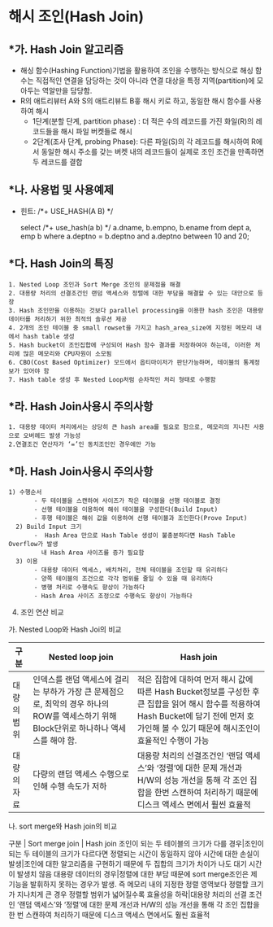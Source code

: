 # 해시 조인(Hash Join)

## *가. Hash Join 알고리즘
 - 해싱 함수(Hashing Function)기법을 활용하여 조인을 수행하는 방식으로 해싱 함수는 직접적인 연결을 담당하는 것이 아니라 연결
   대상을 특정 지역(partition)에 모아두는 역알만을 담당함.
 - R의 애트리뷰터 A와 S의 애트리뷰트 B흫 해시 키로 하고, 동일한 해시 함수를 사용하여 해시
   - 1단계(분할 단계, partition phase) : 더 적은 수의 레코드를 가진 화일(R)의 레코드들을 해시 파일 버켓들로 해시 
   - 2단계(조사 단계, probing Phase): 다른 파일(S)의 각 레코드를 해시하여 R에서 동일한 해시 주소를 갖는 버켓 내의 레코드들이 실제로 조인 조건을 
     만족하면 두 레코드를 결합
     
## *나. 사용법 및 사용예제
  - 힌트: /*+ USE_HASH(A B) */
  
     select /*+ use_hash(a b) */ a.dname, b.empno, b.ename
     from dept a, emp b
     where a.deptno = b.deptno
     and a.deptno between 10 and 20;

## *다. Hash Join의 특징
    1. Nested Loop 조인과 Sort Merge 조인의 문제점을 해결
    2. 대용량 처리의 선결조건인 랜덤 액세스와 정렬에 대한 부담을 해결할 수 있는 대안으로 등장
    3. Hash 조인만을 이용하는 것보다 parallel processing을 이용한 hash 조인은 대용량 데이터를 처리하기 위한 최적의 솔루션 제공
    4. 2개의 조인 테이블 중 small rowset을 가지고 hash_area_size에 지정된 메모리 내에서 hash table 생성
    5. Hash bucket이 조인집합에 구성되어 Hash 함수 결과를 저장하여야 하는데, 이러한 처리에 많은 메모리와 CPU자원이 소모됨
    6. CBO(Cost Based Optimizer) 모드에서 옵티마이저가 판단가능하며, 테이블의 통계정보가 있어야 함
    7. Hash table 생성 후 Nested Loop처럼 순차적인 처리 형태로 수행함

## *라. Hash Join사용시 주의사항
    1. 대용량 데이터 처리에서는 상당히 큰 hash area를 필요로 함으로, 메모리의 지나친 사용으로 오버헤드 발생 가능성
    2.연결조건 연산자가 ‘=’인 동치조인인 경우에만 가능

## *마. Hash Join사용시 주의사항
    1) 수행순서
           - 두 테이블을 스캔하여 사이즈가 작은 테이블을 선행 테이블로 결정
           - 선행 테이블을 이용하여 해쉬 테이블을 구성한다(Build Input)
           - 후행 테이블은 해쉬 값을 이용하여 선행 테이블과 조인한다(Prove Input)
      2) Build Input 크기
           -  Hash Area 만으로 Hash Table 생성이 불충분하다면 Hash Table Overflow가 발생
             내 Hash Area 사이즈를 증가 필요함
      3) 이용
           - 대용량 데이터 엑세스, 배치처리, 전체 테이블을 조인할 때 유리하다
           - 양쪽 테이블의 조건으로 각각 범위를 줄일 수 있을 때 유리하다
           - 병행 처리로 수행속도 향상이 가능하다
           - Hash Area 사이즈 조정으로 수행속도 향상이 가능하다
4. 조인 연산 비교

  가. Nested Loop와 Hash Joi의 비교
  
  구분 | Nested loop join | Hash join
  -----|-----------------|-----------
  대량의 범위|인덱스를 랜덤 액세스에 걸리는 부하가 가장 큰 문제점으로, 최악의 경우 하나의 ROW를 액세스하기 위해 Block단위로 하나하나 액세스를 해야 함.|적은 집합에 대하여 먼저 해시 값에 따른 Hash Bucket정보를 구성한 후 큰 집합을 읽어 해시 함수를 적용하여 Hash Bucket에 담기 전에 먼저 호가인해 볼 수 있기 때문에 해시조인이 효율적인 수행이 가능
  대량의 자료|다량의 랜덤 액세스 수행으로 인해 수행 속도가 저하|대용량 처리의 선결조건인 ‘랜덤 액세스’와 ‘정렬’에 대한 문제 개선과 H/W의 성능 개선을 통해 각 조인 집합을 한번 스캔하여 처리하기 때문에 디스크 액세스 면에서 훨씬 효율적
  
   나. sort merge와 Hash join의 비교
   
   구분 | Sort merge join | Hash join
   조인이 되는 두 테이블의 크기가 다를 경우|조인이 되는 두 테이블의 크기가 다르다면 정렬되는 시간이 동일하지 않아 시간에 대한 손실이 발생|조인에 대한 알고리즘을 구현하기 때문에 두 집합의 크기가 차이가 나도 대기 시간이 발생치 않음
   대용량 데이터의 경우|정렬에 대한 부담 때문에 sort merge조인은 제 기능을 발휘하지 못하는 경우가 발생. 즉 메모리 내의 지정한 정렬 영역보다 정렬할 크기가 지나치게 큰 경우 정렬할 범위가 넓어질수록 효율성을 하락|대용량 처리의 선결 조건인 ‘랜덤 액세스’와 ‘정렬’에 대한 문제 개선과 H/W의 성능 개선을 통해 각 조인 집합을 한 번 스캔하여 처리하기 때문에 디스크 액세스 면에서도 훨씬 효율적
